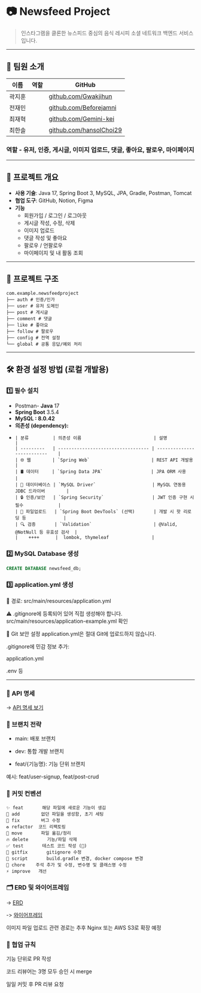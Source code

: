 # 📷 Newsfeed Project

> 인스타그램을 클론한 뉴스피드 중심의 음식 레시피 소셜 네트워크 백엔드 서비스입니다.

---

## 👥 팀원 소개

| 이름  | 역할 | GitHub                                    |
|-----|--|-------------------------------------------|
| 곽지훈 |  | [github.com/Gwakjihun](https://github.com/Gwakjihun) |
| 전재민 |  | [github.com/Beforejamni](https://github.com/Beforejamni) |
| 최재혁 |  | [github.com/Gemini-kei](https://github.com/Gemini-kei) |
| 최한솔 |  | [github.com/hansolChoi29](https://github.com/hansolChoi29) |

### 역할 - 유저, 인증, 게시글, 이미지 업로드, 댓글, 좋아요, 팔로우, 마이페이지
---

## 🚀 프로젝트 개요

- **사용 기술**: Java 17, Spring Boot 3, MySQL, JPA, Gradle, Postman, Tomcat
- **협업 도구**: GitHub, Notion, Figma
- **기능**
    - 회원가입 / 로그인 / 로그아웃
    - 게시글 작성, 수정, 삭제
    - 이미지 업로드
    - 댓글 작성 및 좋아요
    - 팔로우 / 언팔로우
    - 마이페이지 및 내 활동 조회

---

## 🧱 프로젝트 구조

```
com.example.newsfeedproject
├── auth # 인증/인가
├── user # 유저 도메인
├── post # 게시글
├── comment # 댓글
├── like # 좋아요
├── follow # 팔로우
├── config # 전역 설정
└── global # 공통 응답/예외 처리
```


---

## 🛠️ 환경 설정 방법 (로컬 개발용)

### 1️⃣ 필수 설치

- Postman- **Java** 17
- **Spring Boot** 3.5.4
- **MySQL : 8.0.42**
- **의존성 (dependency):**
- ```
  | 분류         | 의존성 이름                           | 설명                           |
  | ---------   | ---------------------------------- | --------------------------    |
  | 🌐 웹        | `Spring Web`                       | REST API 개발용                |
  | 🛢 데이터     | `Spring Data JPA`                  | JPA ORM 사용                   |
  | 🐬 데이터베이스 | `MySQL Driver`                     | MySQL 연동용 JDBC 드라이버        |
  | 🔒 인증/보안   | `Spring Security`                  | JWT 인증 구현 시 필수             |
  | 💾 파일업로드   | `Spring Boot DevTools` (선택)       | 개발 시 핫 리로딩 등              |
  | 🔍 검증       | `Validation`                       | @Valid, @NotNull 등 유효성 검사  |
  |    ++++      |  lombok, thymeleaf                |  

### 2️⃣ MySQL Database 생성

```sql
CREATE DATABASE newsfeed_db;
```
### 3️⃣ application.yml 생성
📁 경로: src/main/resources/application.yml

⚠️ .gitignore에 등록되어 있어 직접 생성해야 합니다.
src/main/resources/application-example.yml 확인

🔐 Git 보안 설정
application.yml은 절대 Git에 업로드하지 않습니다.

.gitignore에 민감 정보 추가:

application.yml

.env 등

---

### 📮 API 명세


-> [API 명세 보기](https://www.notion.so/teamsparta/API-Auth-User-Newsfeed-Comment-Like-Follow-2402dc3ef51481efb322e0e4143bb9d3?source=copy_link)


### 📝 브랜치 전략
- main: 배포 브랜치

- dev: 통합 개발 브랜치

- feat/{기능명}: 기능 단위 브랜치

예시: feat/user-signup, feat/post-crud

### 📄 커밋 컨벤션
```
✨ feat	     해당 파일에 새로운 기능이 생김
🎉 add	     없던 파일을 생성함, 초기 세팅
🐛 fix	     버그 수정
♻️ refactor	 코드 리팩토링
🚚 move	     파일 옮김/정리
🔥 delete	   기능/파일 삭제
✅ test	     테스트 코드 작성 (🧪)
🙈 gitfix	   gitignore 수정
🔨 script	   build.gradle 변경, docker compose 변경
📝 chore	   주석 추가 및 수정, 변수명 및 클래스명 수정
⚡️ improve	 개선
```

### 🗂️ ERD 및 와이어프레임
-> [ERD](https://www.erdcloud.com/d/cKLwxRxB33v9W6JYE)

-> [와이어프레임](https://www.figma.com/design/9s9IO9PjGv81v5QjRcTJK3/Untitled?node-id=108-1652&p=f&t=VUZgk8B7Ab3JiaL6-0)

이미지 파일 업로드 관련 경로는 추후 Nginx 또는 AWS S3로 확장 예정

### 🙌 협업 규칙
기능 단위로 PR 작성

코드 리뷰어는 3명 모두 승인 시 merge

일일 커밋 후 PR 리뷰 요청